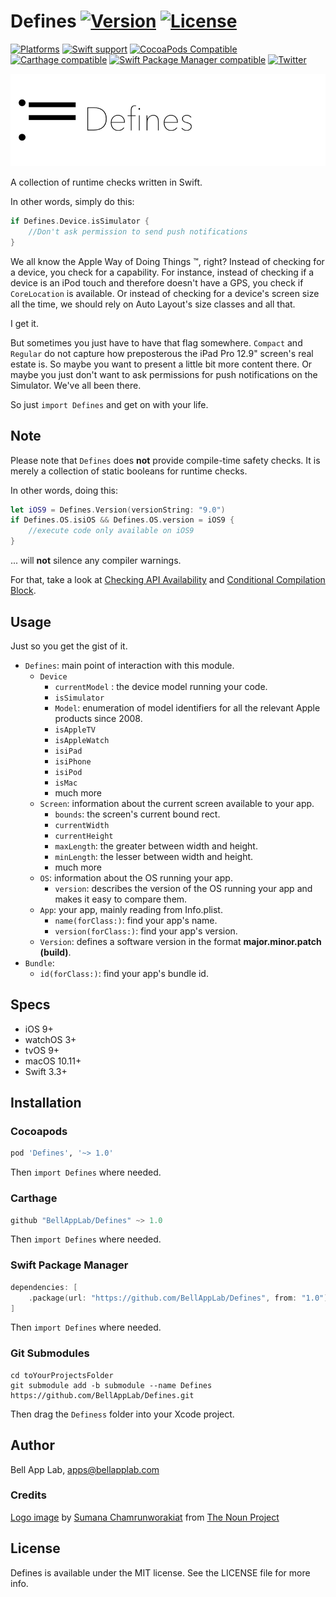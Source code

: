 # Defines [![Version](https://img.shields.io/badge/Version-1.0.1-black.svg?style=flat)](#installation) [![License](https://img.shields.io/cocoapods/l/Defines.svg?style=flat)](#license)

[![Platforms](https://img.shields.io/badge/Platforms-iOS|watchOS|tvOS|macOS-brightgreen.svg?style=flat)](#installation)
[![Swift support](https://img.shields.io/badge/Swift-3.3%20%7C%204.1-red.svg?style=flat)](#swift-versions-support)
[![CocoaPods Compatible](https://img.shields.io/cocoapods/v/Defines.svg?style=flat&label=CocoaPods)](https://cocoapods.org/pods/Defines)
[![Carthage compatible](https://img.shields.io/badge/Carthage-compatible-4BC51D.svg?style=flat)](https://github.com/Carthage/Carthage)
[![Swift Package Manager compatible](https://img.shields.io/badge/SPM-compatible-orange.svg?style=flat)](https://github.com/apple/swift-package-manager)
[![Twitter](https://img.shields.io/badge/Twitter-@BellAppLab-blue.svg?style=flat)](http://twitter.com/BellAppLab)

![Defines](./Images/defines.png)

A collection of runtime checks written in Swift.

In other words, simply do this:

```swift
if Defines.Device.isSimulator {
    //Don't ask permission to send push notifications
}
```

We all know the Apple Way of Doing Things ™, right? Instead of checking for a device, you check for a capability. For instance, instead of checking if a device is an iPod touch and therefore doesn't have a GPS, you check if `CoreLocation` is available. Or instead of checking for a device's screen size all the time, we should rely on Auto Layout's size classes and all that. 

I get it. 

But sometimes you just have to have that flag somewhere. `Compact` and `Regular` do not capture how preposterous the iPad Pro 12.9" screen's real estate is. So maybe you want to present a little bit more content there. Or maybe you just don't want to ask permissions for push notifications on the Simulator. We've all been there.

So just `import Defines` and get on with your life. 

## Note

Please note that `Defines` does **not** provide compile-time safety checks. It is merely a collection of static booleans for runtime checks. 

In other words, doing this:

```swift
let iOS9 = Defines.Version(versionString: "9.0")
if Defines.OS.isiOS && Defines.OS.version = iOS9 {
    //execute code only available on iOS9
}
```

... will **not** silence any compiler warnings. 

For that, take a look at [Checking API Availability](https://docs.swift.org/swift-book/LanguageGuide/ControlFlow.html#ID523) and  [Conditional Compilation Block](https://docs.swift.org/swift-book/ReferenceManual/Statements.html#ID539).

## Usage

Just so you get the gist of it.

- `Defines`: main point of interaction with this module.
    - `Device`
        - `currentModel` : the device model running your code.
        - `isSimulator`
        - `Model`: enumeration of model identifiers for all the relevant Apple products since 2008.
        - `isAppleTV`
        - `isAppleWatch`
        - `isiPad`
        - `isiPhone`
        - `isiPod`
        - `isMac`
        - much more
    - `Screen`: information about the current screen available to your app.
        - `bounds`: the screen's current bound rect.
        - `currentWidth`
        - `currentHeight`
        - `maxLength`: the greater between width and height.
        - `minLength`: the lesser between width and height.
        - much more
    - `OS`: information about the OS running your app.
        - `version`: describes the version of the OS running your app and makes it easy to compare them.
    - `App`: your app, mainly reading from Info.plist.
        - `name(forClass:)`:  find your app's name.
        - `version(forClass:)`: find your app's version.
    - `Version`: defines a software version in the format **major.minor.patch (build)**.
- `Bundle`:
    - `id(forClass:)`: find your app's bundle id.

## Specs

* iOS 9+
* watchOS 3+
* tvOS 9+
* macOS 10.11+
* Swift 3.3+

## Installation

### Cocoapods

```ruby
pod 'Defines', '~> 1.0'
```

Then `import Defines` where needed.

### Carthage

```swift
github "BellAppLab/Defines" ~> 1.0
```

Then `import Defines` where needed.

### Swift Package Manager

```swift
dependencies: [
    .package(url: "https://github.com/BellAppLab/Defines", from: "1.0")
]
```

Then `import Defines` where needed.

### Git Submodules

```shell
cd toYourProjectsFolder
git submodule add -b submodule --name Defines https://github.com/BellAppLab/Defines.git
```

Then drag the `Definess` folder into your Xcode project.

## Author

Bell App Lab, apps@bellapplab.com

### Credits

[Logo image](https://thenounproject.com/search/?q=define&i=659840#) by [Sumana Chamrunworakiat](https://thenounproject.com/windy.windysky) from [The Noun Project](https://thenounproject.com/)

## License

Defines is available under the MIT license. See the LICENSE file for more info.
